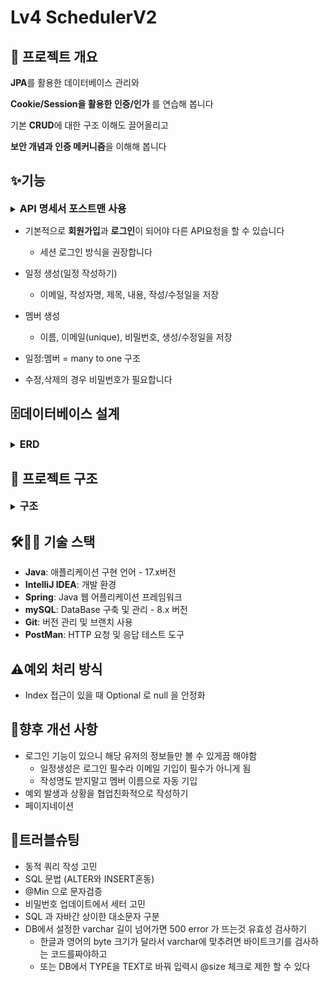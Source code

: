 # Lv4 SchedulerV2

## 📌 프로젝트 개요
**JPA**를 활용한 데이터베이스 관리와 

**Cookie/Session을 활용한 인증/인가** 를 연습해 봅니다

기본 **CRUD**에 대한 구조 이해도 끌어올리고

**보안 개념과 인증 메커니즘**을 이해해 봅니다

## ✨기능


<details><summary><span style="font-weight:BOLD; font-size:medium">API 명세서 포스트맨 사용</span></summary>

https://documenter.getpostman.com/view/43159046/2sB2cSiPqi
</details>

- 기본적으로 **회원가입**과 **로그인**이 되어야 다른 API요청을 할 수 있습니다 
  - 세션 로그인 방식을 권장합니다
- 일정 생성(일정 작성하기)
  - 이메일, 작성자명, 제목, 내용, 작성/수정일을 저장
- 멤버 생성
  - 이름, 이메일(unique), 비밀번호, 생성/수정일을 저장

- 일정:멤버 = many to one 구조

- 수정,삭제의 경우 비밀번호가 필요합니다

## 🗄데이터베이스 설계

<details><summary><span style="font-weight:BOLD; font-size:medium">ERD</span></summary>

![onealog](/assets/erdlv3.png)

</details>

## 📁 프로젝트 구조

<details><summary><span style="font-weight:BOLD; font-size:medium">구조</span></summary>

```
scheduleV2
├── HELP.md
├── README.MD
├── schedule.sql
├── settings.gradle
└── src
    ├── main/java/com/example/schedulev2
    │   │   ├── ScheduleV2Application.java        # 메인 실행 파일
    │   │   ├── config
    │   │   │   └── WebConfig.java                # 웹 설정
    │   │   ├── controller                        
    │   │   │   ├── HomeController.java           # 쿠키로 로그인 등 처리
    │   │   │   ├── MemberController.java         # 회원 관련 요청 처리
    │   │   │   ├── ScheduleController.java       # 스케줄 관련 요청 처리
    │   │   │   └── SessionController.java        # 세션으로 로그인 등 처리
    │   │   ├── dto                               
    │   │   │   ├── member
    │   │   │   │   ├── MemberByIdResponseDto.java       # 회원 ID로 조회한 응답 DTO
    │   │   │   │   ├── MemberDeleteRequestDto.java      # 회원 삭제 요청 DTO
    │   │   │   │   ├── MemberResponseDto.java           # 회원 응답 DTO (공통 응답 형태)
    │   │   │   │   ├── MemberSearchRequestDto.java      # 회원 검색 요청 DTO
    │   │   │   │   ├── MemberUpdateRequestDto.java      # 회원 정보 수정 요청 DTO
    │   │   │   │   ├── PasswordUpdateRequestDto.java    # 비밀번호 수정 요청 DTO
    │   │   │   │   ├── SignInRequestDto.java            # 로그인 요청 DTO
    │   │   │   │   ├── SignInResponseDto.java           # 로그인 응답 DTO
    │   │   │   │   ├── SignUpRequestDto.java            # 회원가입 요청 DTO
    │   │   │   │   └── SignUpResponseDto.java           # 회원가입 응답 DTO
    │   │   │   └── schedule
    │   │   │       ├── ScheduleCreateRequestDto.java    # 스케줄 생성 요청 DTO
    │   │   │       ├── ScheduleDeleteRequestDto.java    # 스케줄 삭제 요청 DTO
    │   │   │       ├── ScheduleDetailResponseDto.java   # 스케줄 상세 응답 DTO
    │   │   │       ├── ScheduleResponseDto.java         # 스케줄 공통 응답 DTO
    │   │   │       └── ScheduleUpdateRequestDto.java    # 스케줄 수정 요청 DTO
    │   │   ├── entity                            
    │   │   │   ├── BaseEntity.java               # 생성일/수정일 등을 가진 부모 엔티티
    │   │   │   ├── Member.java                   # 회원 엔티티
    │   │   │   └── Schedule.java                 # 스케줄 엔티티
    │   │   ├── filter
    │   │   │   ├── CustomFilter.java             # 연습용 시작 필터 
    │   │   │   └── LoginFilter.java              # 로그인 여부 체크 필터
    │   │   ├── repository                        
    │   │   │   ├── HomeRepository.java           # 로그인 관련 쿼리 정의
    │   │   │   ├── MemberRepository.java         # 회원 관련 쿼리 정의
    │   │   │   └── ScheduleRepository.java       # 스케줄 관련 쿼리 정의
    │   │   └── service                           
    │   │       ├── HomeService.java              # 로그인 관련 서비스 인터페이스
    │   │       ├── HomeServiceImpl.java          # 로그인 관련 서비스 구현체
    │   │       ├── MemberService.java            # 회원 서비스 인터페이스
    │   │       ├── MemberServiceImpl.java        # 회원 서비스 구현체
    │   │       ├── ScheduleService.java          # 스케줄 서비스 인터페이스
    │   │       ├── ScheduleServiceImpl.java      # 스케줄 서비스 구현체
    │   │       ├── SessionService.java           
    │   │       └── SessionServiceImpl.java       
    │   └── resources
    │       ├── application.properties            # 스프링 부트 설정 파일 (DB, JPA 등)
    │       ├── static                            # 정적 파일 위치 (이미지, JS, CSS 등)
    │       └── templates                         # Thymeleaf 템플릿 위치 (html 파일 등)

```
</details>


## 🛠️🚀🧪 기술 스택
- **Java**: 애플리케이션 구현 언어 - 17.x버전
- **IntelliJ IDEA**: 개발 환경
- **Spring**: Java 웹 어플리케이션 프레임워크
- **mySQL**: DataBase 구축 및 관리 - 8.x 버전
- **Git**: 버전 관리 및 브랜치 사용
- **PostMan**: HTTP 요청 및 응답 테스트 도구 

## ⚠️예외 처리 방식
- Index 접근이 있을 때 Optional 로 null 을 안정화

## 📝향후 개선 사항
- 로그인 기능이 있으니 해당 유저의 정보들만 볼 수 있게끔 해야함
  - 일정생성은 로그인 필수라 이메일 기입이 필수가 아니게 됨
  - 작성명도 받지말고 멤버 이름으로 자동 기입
- 예외 발생과 상황을 협업친화적으로 작성하기
- 페이지네이션

## 🐞트러블슈팅
- 동적 쿼리 작성 고민
- SQL 문법 (ALTER와 INSERT혼동)
- @Min 으로 문자검증
- 비밀번호 업데이트에서 세터 고민
- SQL 과 자바간 상이한 대소문자 구분
- DB에서 설정한 varchar 길이 넘어가면 500 error 가 뜨는것 유효성 검사하기
  - 한글과 영어의 byte 크기가 달라서 varchar에 맞추려면 바이트크기를 검사하는 코드를짜야하고
  - 또는 DB에서 TYPE을 TEXT로 바꿔 입력시 @size 체크로 제한 할 수 있다